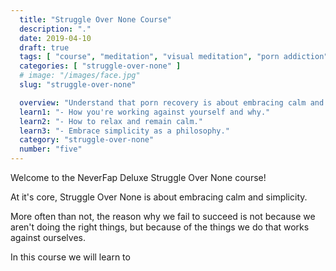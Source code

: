 ```yaml
---
  title: "Struggle Over None Course"
  description: "."
  date: 2019-04-10
  draft: true
  tags: [ "course", "meditation", "visual meditation", "porn addiction", "addiction", "awareness", "awareness exercises", "perspective", "nofap", "neverfap", "neverfap deluxe" ]
  categories: [ "struggle-over-none" ]
  # image: "/images/face.jpg"
  slug: "struggle-over-none"

  overview: "Understand that porn recovery is about embracing calm and learning not to fight yourself mentally."
  learn1: "- How you're working against yourself and why."
  learn2: "- How to relax and remain calm."
  learn3: "- Embrace simplicity as a philosophy."
  category: "struggle-over-none"
  number: "five"
---
```


Welcome to the NeverFap Deluxe Struggle Over None course!

At it's core, Struggle Over None is about embracing calm and simplicity.

More often than not, the reason why we fail to succeed is not because we aren't doing the right things, but because of the things we do that works against ourselves.

In this course we will learn to 